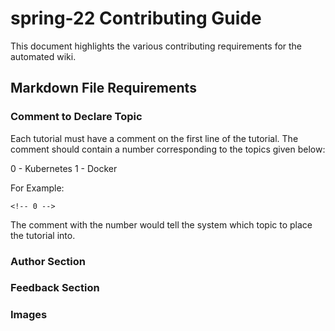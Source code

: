 # spring-22 Contributing Guide 

This document highlights the various contributing requirements for the automated wiki. 

## Markdown File Requirements


### Comment to Declare Topic 

Each tutorial must have a comment on the first line of the tutorial. The comment should contain a number corresponding to the topics given below:

0 - Kubernetes
1 - Docker

For Example:

```
<!-- 0 -->

```

The comment with the number would tell the system which topic to place the tutorial into. 

### Author Section


### Feedback Section 


### Images
